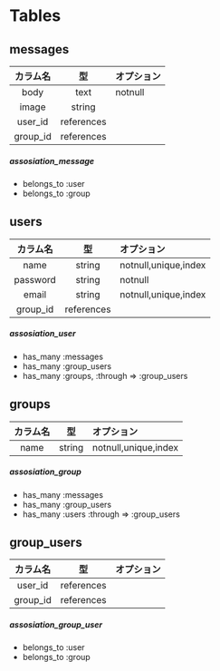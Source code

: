 # Tables
## messages
| カラム名     |     型        |  オプション   |
|:-----:|:--------:|:-------|
| body | text | notnull |
| image | string ||
| user_id |references||
| group_id |references|||
##### assosiation_message
+ belongs_to :user
+ belongs_to :group

## users
| カラム名     |     型        |  オプション   |
|:-----------:|:------------:|:------------|
| name | string | notnull,unique,index |
| password | string | notnull |
| email | string | notnull,unique,index |
| group_id|references|||
##### assosiation_user
+ has_many :messages
+ has_many :group_users
+ has_many :groups, :through => :group_users

## groups
| カラム名     |     型        |  オプション   |
|:-----------:|:------------:|:------------|
| name       | string      | notnull,unique,index |
##### assosiation_group
+ has_many :messages
+ has_many :group_users
+ has_many :users :through => :group_users


## group_users
| カラム名     |     型        |  オプション   |
|:-----------:|:------------:|:------------|
| user_id |references||
| group_id|references|||
##### assosiation_group_user
+ belongs_to :user
+ belongs_to :group
